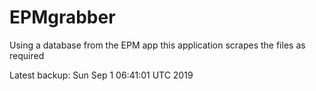 # EPMgrabber
Using a database from the EPM app this application scrapes the files as required


Latest backup: Sun Sep 1 06:41:01 UTC 2019
